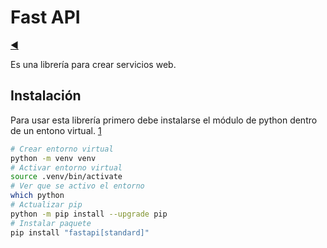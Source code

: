 # Fast API

[◀️](./../README.md)

Es una librería para crear servicios web.

## Instalación

Para usar esta librería primero debe instalarse el módulo de python dentro de un entono virtual. [1]

```sh
# Crear entorno virtual
python -m venv venv
# Activar entorno virtual
source .venv/bin/activate
# Ver que se activo el entorno
which python
# Actualizar pip
python -m pip install --upgrade pip
# Instalar paquete
pip install "fastapi[standard]"
```

<!-- Referencias -->

[1]: <https://fastapi.tiangolo.com/#installation> "Instalación FastAPI"
